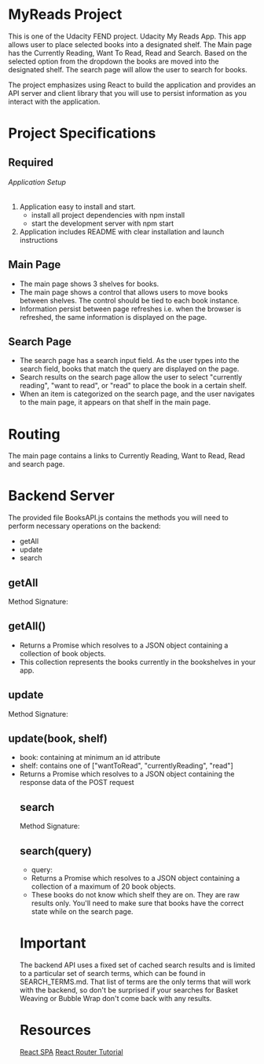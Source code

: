 # MyReads Project

This is one of the Udacity FEND project. Udacity My Reads App. This app allows user to place selected books into a designated shelf. The Main page has the Currently Reading, Want To Read, Read and Search.
Based on the selected option from the dropdown the books are moved into the designated shelf. The search page will allow the user to search for books.

The project emphasizes using React to build the application and provides an API server and client library that you will use to persist information as you interact with the application.


# Project Specifications
## Required

###### Application Setup
1. Application easy to install and start.
   - install all project dependencies with npm install
   - start the development server with npm start
2. Application includes README with clear installation and launch instructions

## Main Page

 - The main page shows 3 shelves for books.
 - The main page shows a control that allows users to move books between shelves. The control     should be tied to each book instance.
 - Information persist between page refreshes i.e. when the browser is refreshed, the same information is displayed on the page.

 ## Search Page
 - The search page has a search input field. As the user types into the search field, books that match the query are displayed on the page.
 - Search results on the search page allow the user to select "currently reading", "want to read", or "read" to place the book in a certain shelf.
 - When an item is categorized on the search page, and the user navigates to the main page, it appears on that shelf in the main page.

# Routing
 The main page contains a links to Currently Reading, Want to Read, Read and  search page. 

# Backend Server
The provided file BooksAPI.js contains the methods you will need to perform necessary operations on the backend:

- getAll
- update
- search

## getAll
Method Signature:

## getAll()
- Returns a Promise which resolves to a JSON object containing a collection of book objects.
- This collection represents the books currently in the bookshelves in your app.


## update

Method Signature:

## update(book, shelf)
- book: <Object> containing at minimum an id attribute
- shelf: <String> contains one of ["wantToRead", "currentlyReading", "read"]
- Returns a Promise which resolves to a JSON object containing the response data of the POST request

## search

Method Signature:

## search(query)

- query: <String>
- Returns a Promise which resolves to a JSON object containing a collection of a maximum of 20 book objects.
- These books do not know which shelf they are on. They are raw results only. You'll need to make sure that books have the correct state while on the search page.

# Important

The backend API uses a fixed set of cached search results and is limited to a particular set of search terms, which can be found in SEARCH_TERMS.md. That list of terms are the only terms that will work with the backend, so don't be surprised if your searches for Basket Weaving or Bubble Wrap don't come back with any results.

# Resources

[React SPA](https://www.kirupa.com/react/creating_single_page_app_react_using_react_router.htm)
[React Router Tutorial](https://tech.io/playgrounds/6517/react-router-tutorial)
